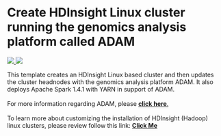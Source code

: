 # Create HDInsight Linux cluster running the genomics analysis platform called ADAM

<a href="https://portal.azure.com/#create/Microsoft.Template/uri/https%3A%2F%2Fraw.githubusercontent.com%2FAzure%2Fazure-quickstart-templates%2Fmaster%2Fhdinsight-genomics-adam%2Fazuredeploy.json" target="_blank">
    <img src="http://azuredeploy.net/deploybutton.png"/>
</a>
<a href="http://armviz.io/#/?load=https%3A%2F%2Fraw.githubusercontent.com%2FAzure%2Fazure-quickstart-templates%2Fmaster%2Fhdinsight-genomics-adam%2Fazuredeploy.json" target="_blank">
    <img src="http://armviz.io/visualizebutton.png"/>
</a>

This template creates an HDInsight Linux based cluster and then updates the cluster headnodes with the genomics analysis platform ADAM.  It also deploys Apache Spark 1.4.1 with YARN in support of ADAM.<br>
<br>
For more information regarding ADAM, please <a href="https://github.com/bigdatagenomics/adam" target="_blank"><b>click here</b>.</a><br><br>
To learn more about customizing the installation of HDInsight (Hadoop) linux clusters, please review follow this link: <a href="https://azure.microsoft.com/en-us/documentation/articles/hdinsight-hadoop-customize-cluster-linux/" target="_blank"><b>Click Me</b></a>
